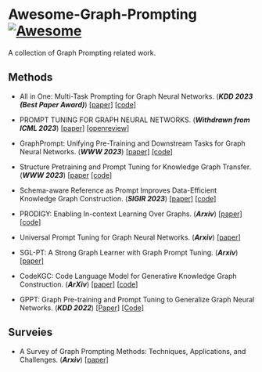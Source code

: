 # Awesome-Graph-Prompting [![Awesome](https://awesome.re/badge.svg)](https://awesome.re)

A collection of Graph Prompting related work.

## Methods
* All in One: Multi-Task Prompting for Graph Neural Networks. (***KDD 2023 (Best Paper Award)***)
[[paper]](https://arxiv.org/pdf/2307.01504.pdf) 
[[code]](https://github.com/sheldonresearch/ProG)

* PROMPT TUNING FOR GRAPH NEURAL NETWORKS. (***Withdrawn from ICML 2023***)
[[paper]](https://openreview.net/pdf?id=SZojABvWnkx)
[[openreview]](https://openreview.net/forum?id=SZojABvWnkx)

* GraphPrompt: Unifying Pre-Training and Downstream Tasks for Graph Neural Networks. (***WWW 2023***)
[[paper]](https://dl.acm.org/doi/pdf/10.1145/3543507.3583386)
[[code]](https://github.com/Starlien95/GraphPrompt)

* Structure Pretraining and Prompt Tuning for Knowledge Graph Transfer. (***WWW 2023***)
[[paper](https://dl.acm.org/doi/pdf/10.1145/3543507.3583301)
[[code]](https://github.com/zjukg/KGTransformer)

* Schema-aware Reference as Prompt Improves Data-Efficient Knowledge Graph Construction. (***SIGIR 2023***)
[[paper]](https://arxiv.org/abs/2210.10709)
[[code]](https://github.com/zjunlp/RAP)

* PRODIGY: Enabling In-context Learning Over Graphs. (***Arxiv***)
[[paper]](https://arxiv.org/pdf/2305.12600.pdf)
[[code]](https://github.com/snap-stanford/prodigy)

* Universal Prompt Tuning for Graph Neural Networks. (***Arxiv***)
[[paper]](https://arxiv.org/pdf/2209.15240.pdf)

* SGL-PT: A Strong Graph Learner with Graph Prompt Tuning. (***Arxiv***)
[[paper]](https://arxiv.org/pdf/2302.12449.pdf)

* CodeKGC: Code Language Model for Generative Knowledge Graph Construction. (***ArXiv***)
[[paper](https://arxiv.org/abs/2304.09048)]
[[code](https://github.com/zjunlp/DeepKE/tree/main/example/llm/CodeKGC)]

* GPPT: Graph Pre-training and Prompt Tuning to Generalize Graph Neural Networks. (***KDD 2022***)
[[Paper]](https://dl.acm.org/doi/10.1145/3534678.3539249 )
[[Code]](https://github.com/MingChen-Sun/GPPT)

## Surveies

* A Survey of Graph Prompting Methods: Techniques, Applications, and Challenges. (***Arxiv***)
[[paper]](https://arxiv.org/pdf/2303.07275.pdf)
